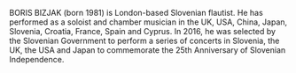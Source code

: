 BORIS BIZJAK (born 1981) is London-based Slovenian flautist. He has performed as a soloist and chamber musician in the UK, USA, China, Japan, Slovenia, Croatia, France, Spain and Cyprus. In 2016, he was selected by the Slovenian Government to perform a series of concerts in Slovenia, the UK, the USA and Japan to commemorate the 25th Anniversary of Slovenian Independence.
